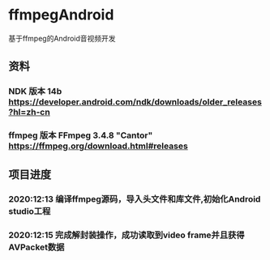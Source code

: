 # ffmpegAndroid
基于ffmpeg的Android音视频开发

## 资料
### NDK 版本 14b https://developer.android.com/ndk/downloads/older_releases?hl=zh-cn 
### ffmpeg 版本 FFmpeg 3.4.8 "Cantor" https://ffmpeg.org/download.html#releases

## 项目进度
### 2020:12:13 编译ffmpeg源码，导入头文件和库文件,初始化Android studio工程  
### 2020:12:15 完成解封装操作，成功读取到video frame并且获得AVPacket数据  


